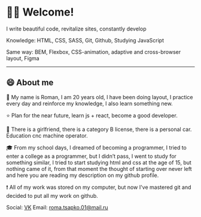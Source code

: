 # 🙋‍♂ Welcome!
I write beautiful code, revitalize sites, constantly develop

Knowledge: HTML, CSS, SASS, Git, Github, Studying JavaScript

Same way: BEM, Flexbox, CSS-animation, adaptive and cross-browser layout, Figma
___

## 😄 About me

🚶 My name is Roman, I am 20 years old, I have been doing layout, I practice every day and reinforce my knowledge, I also learn something new.

⭐ Plan for the near future, learn js + react, become a good developer.

🌟 There is a girlfriend, there is a category B license, there is a personal car. Education cnc machine operator.

🎓 From my school days, I dreamed of becoming a programmer, I tried to enter a college as a programmer, but I didn’t pass, I went to study for something similar, I tried to start studying html and css at the age of 15, but nothing came of it, from that moment the thought of starting over never left and here you are reading my description on my github profile.

❗ All of my work was stored on my computer, but now I've mastered git and decided to put all my work on github.

Social: [VK](https://vk.com/romantsapko)
Email: roma.tsapko.01@mail.ru
